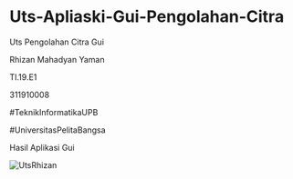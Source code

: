 # Uts-Apliaski-Gui-Pengolahan-Citra
Uts Pengolahan Citra Gui

Rhizan Mahadyan Yaman

TI.19.E1

311910008

#TeknikInformatikaUPB

#UniversitasPelitaBangsa

Hasil Aplikasi Gui 

![UtsRhizan](https://user-images.githubusercontent.com/56858095/117086692-7a547180-ad77-11eb-803b-0c9d262436eb.png)


